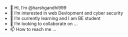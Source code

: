 - 👋 Hi, I’m @harshgandhi999
- 👀 I’m interested in web Devlopment and cyber security
- 🌱 I’m currently learning and I am  BE student
- 💞️ I’m looking to collaborate on ...
- 📫 How to reach me ...

<!---
harshgandhi999/harshgandhi999 is a ✨ special ✨ repository because its `README.md` (this file) appears on your GitHub profile.
You can click the Preview link to take a look at your changes.
--->
